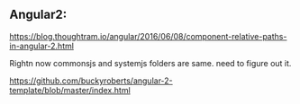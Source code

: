 ## Angular2:
https://blog.thoughtram.io/angular/2016/06/08/component-relative-paths-in-angular-2.html

Rightn now commonsjs and systemjs folders are same. need to figure out it.

https://github.com/buckyroberts/angular-2-template/blob/master/index.html